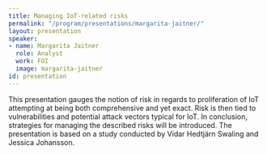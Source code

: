 ```yaml
---
title: Managing IoT-related risks
permalink: "/program/presentations/margarita-jaitner/"
layout: presentation
speaker:
- name: Margarita Jaitner
  role: Analyst
  work: FOI
  image: margarita-jaitner
id: presentation
---
```


This presentation gauges the notion of risk in regards to proliferation of IoT attempting at being both comprehensive and yet exact. Risk is then tied to vulnerabilities and potential attack vectors typical for IoT. In conclusion, strategies for managing the described risks will be introduced. The presentation is based on a study conducted by Vidar Hedtjärn Swaling and Jessica Johansson.